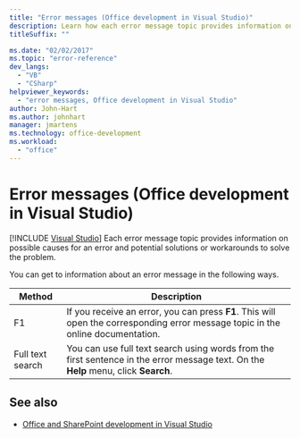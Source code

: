 ```yaml
---
title: "Error messages (Office development in Visual Studio)"
description: Learn how each error message topic provides information on possible causes for an error and potential solutions or workarounds to solve the problem.
titleSuffix: ""

ms.date: "02/02/2017"
ms.topic: "error-reference"
dev_langs:
  - "VB"
  - "CSharp"
helpviewer_keywords:
  - "error messages, Office development in Visual Studio"
author: John-Hart
ms.author: johnhart
manager: jmartens
ms.technology: office-development
ms.workload:
  - "office"
---
```

# Error messages (Office development in Visual Studio)

 [!INCLUDE [Visual Studio](~/includes/applies-to-version/vs-windows-only.md)]
  Each error message topic provides information on possible causes for an error and potential solutions or workarounds to solve the problem.

 You can get to information about an error message in the following ways.

|Method|Description|
|-|-|
|F1|If you receive an error, you can press **F1**. This will open the corresponding error message topic in the online documentation.|
|Full text search|You can use full text search using words from the first sentence in the error message text. On the **Help** menu, click **Search**.|

## See also
- [Office and SharePoint development in Visual Studio](../vsto/office-and-sharepoint-development-in-visual-studio.md)
